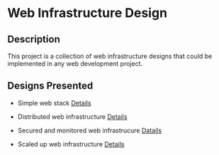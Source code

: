 # Web Infrastructure Design

## Description
This project is a collection of web infrastructure designs that could be implemented in any web development project.

## Designs Presented

- Simple web stack [Details](https://github.com/austynomilan/alx-system_engineering-devops/blob/master/0x09-web_infrastructure_design/0-simple_web_stack.md)

- Distributed web infrastructure [Details](https://github.com/austynomilan/alx-system_engineering-devops/blob/master/0x09-web_infrastructure_design/1-distributed_web_infrastructure.md)

- Secured and monitored web infrastrucure [Datails](https://github.com/austynomilan/alx-system_engineering-devops/blob/master/0x09-web_infrastructure_design/2-secured_and_monitored_web_infrastructure.md)

- Scaled up web infrastructure [Details](https://github.com/austynomilan/alx-system_engineering-devops/blob/master/0x09-web_infrastructure_design/3-scale_up.md)
